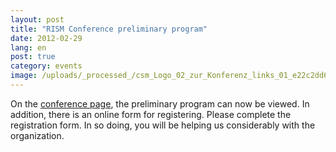 ```yaml
---
layout: post
title: "RISM Conference preliminary program"
date: 2012-02-29
lang: en
post: true
category: events
image: /uploads/_processed_/csm_Logo_02_zur_Konferenz_links_01_e22c2dd641.jpg
---
```



On the [conference page](/publications/music-documentation-2012/program.html#c2235 "Opens internal link in current window"), the preliminary program can now be viewed. In addition, there is an online form for registering. Please complete the registration form. In so doing, you will be helping us considerably with the organization.
